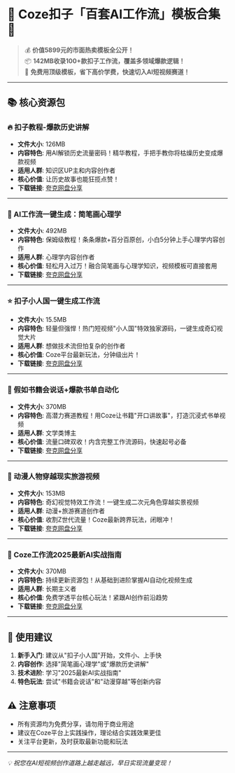 # 🚀 Coze扣子「百套AI工作流」模板合集 🚀

> 💰 **价值5899元的市面热卖模板全公开！**  
> 📦 **142MB收录100+款扣子工作流，覆盖多领域爆款逻辑！**  
> 🎯 **免费用顶级模板，省下高价学费，快速切入AI短视频赛道！**

---

## 📚 核心资源包

### 🔥 扣子教程-爆款历史讲解
- **文件大小**: 126MB
- **内容特色**: 用AI解锁历史流量密码！精华教程，手把手教你将枯燥历史变成爆款视频
- **适用人群**: 知识区UP主和内容创作者
- **核心价值**: 让历史故事也能狂揽点赞！
- **下载链接**: [夸克网盘分享](https://pan.quark.cn/s/f5a087584f11)

---

### 🎨 AI工作流一键生成：简笔画心理学
- **文件大小**: 492MB
- **内容特色**: 保姆级教程！条条爆款+百分百原创，小白5分钟上手心理学内容创作
- **适用人群**: 心理学内容创作者
- **核心价值**: 轻松月入过万！融合简笔画与心理学知识，视频模板可直接套用
- **下载链接**: [夸克网盘分享](https://pan.quark.cn/s/7e03306564d3)

---

### ⭐ 扣子小人国一键生成工作流
- **文件大小**: 15.5MB
- **内容特色**: 轻量但强悍！热门短视频"小人国"特效独家源码，一键生成奇幻视觉大片
- **适用人群**: 想做技术流但怕复杂的创作者
- **核心价值**: Coze平台最新玩法，分钟级出片！
- **下载链接**: [夸克网盘分享](https://pan.quark.cn/s/f57d8193ed07)

---

### 📖 假如书籍会说话+爆款书单自动化
- **文件大小**: 370MB
- **内容特色**: 高潜力赛道教程！用Coze让书籍"开口讲故事"，打造沉浸式书单视频
- **适用人群**: 文学类博主
- **核心价值**: 流量口碑双收！内含完整工作流源码，快速起号必备
- **下载链接**: [夸克网盘分享](https://pan.quark.cn/s/350566a06406)

---

### 🌟 动漫人物穿越现实旅游视频
- **文件大小**: 153MB
- **内容特色**: 奇幻视觉特效工作流！一键生成二次元角色穿越实景视频
- **适用人群**: 动漫+旅游赛道创作者
- **核心价值**: 收割Z世代流量！Coze最新跨界玩法，闭眼冲！
- **下载链接**: [夸克网盘分享](https://pan.quark.cn/s/958bd04931ca)

---

### 🚀 Coze工作流2025最新AI实战指南
- **文件大小**: 370MB
- **内容特色**: 持续更新资源包！从基础到进阶掌握AI自动化视频生成
- **适用人群**: 长期主义者
- **核心价值**: 免费学透平台核心玩法！紧跟AI创作前沿趋势
- **下载链接**: [夸克网盘分享](https://pan.quark.cn/s/d2ba479361cf)

---

## 🎯 使用建议

1. **新手入门**: 建议从"扣子小人国"开始，文件小、上手快
2. **内容创作**: 选择"简笔画心理学"或"爆款历史讲解"
3. **技术进阶**: 学习"2025最新AI实战指南"
4. **特色玩法**: 尝试"书籍会说话"和"动漫穿越"等创新内容

## ⚠️ 注意事项

- 所有资源均为免费分享，请勿用于商业用途
- 建议在Coze平台上实践操作，理论结合实践效果更佳
- 关注平台更新，及时获取最新功能和玩法

---

*💡 祝您在AI短视频创作道路上越走越远，早日实现流量变现！*